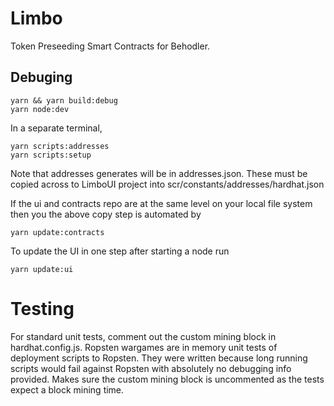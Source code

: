 # Limbo
Token Preseeding Smart Contracts for Behodler.

## Debuging
```
yarn && yarn build:debug
yarn node:dev
```
In a separate terminal, 
```
yarn scripts:addresses
yarn scripts:setup
```

Note that addresses generates will be in addresses.json. These must be copied across to LimboUI project into scr/constants/addresses/hardhat.json

If the ui and contracts repo are at the same level on your local file system then you the above copy step is automated by

```
yarn update:contracts
```

To update the UI in one step after starting a node run
```
yarn update:ui
```

# Testing
For standard unit tests, comment out the custom mining block in hardhat.config.js. 
Ropsten wargames are in memory unit tests of deployment scripts to Ropsten. They were written because long running scripts would fail against Ropsten with absolutely no debugging info provided. Makes sure the custom mining block is uncommented as the tests expect a block mining time. 